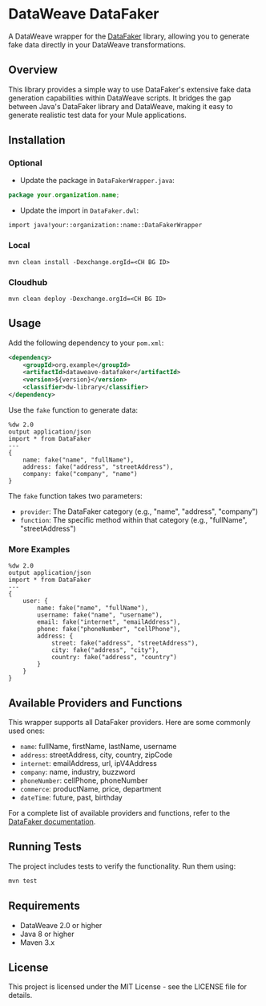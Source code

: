 # DataWeave DataFaker

A DataWeave wrapper for the [DataFaker](https://www.datafaker.net/) library, allowing you to generate fake data directly in your DataWeave transformations.

## Overview

This library provides a simple way to use DataFaker's extensive fake data generation capabilities within DataWeave scripts. It bridges the gap between Java's DataFaker library and DataWeave, making it easy to generate realistic test data for your Mule applications.

## Installation

### Optional

- Update the package in `DataFakerWrapper.java`:
```java
package your.organization.name;
```

- Update the import in `DataFaker.dwl`:
```dataweave
import java!your::organization::name::DataFakerWrapper
```

### Local


```shell
mvn clean install -Dexchange.orgId=<CH BG ID>
```

### Cloudhub

```shell
mvn clean deploy -Dexchange.orgId=<CH BG ID>
```

## Usage

Add the following dependency to your `pom.xml`:

```xml
<dependency>
    <groupId>org.example</groupId>
    <artifactId>dataweave-datafaker</artifactId>
    <version>${version}</version>
    <classifier>dw-library</classifier>
</dependency>

```

Use the `fake` function to generate data:

```dataweave
%dw 2.0
output application/json
import * from DataFaker
---
{
    name: fake("name", "fullName"),
    address: fake("address", "streetAddress"),
    company: fake("company", "name")
}
```

The `fake` function takes two parameters:
- `provider`: The DataFaker category (e.g., "name", "address", "company")
- `function`: The specific method within that category (e.g., "fullName", "streetAddress")

### More Examples

```dataweave
%dw 2.0
output application/json
import * from DataFaker
---
{
    user: {
        name: fake("name", "fullName"),
        username: fake("name", "username"),
        email: fake("internet", "emailAddress"),
        phone: fake("phoneNumber", "cellPhone"),
        address: {
            street: fake("address", "streetAddress"),
            city: fake("address", "city"),
            country: fake("address", "country")
        }
    }
}
```

## Available Providers and Functions

This wrapper supports all DataFaker providers. Here are some commonly used ones:

- `name`: fullName, firstName, lastName, username
- `address`: streetAddress, city, country, zipCode
- `internet`: emailAddress, url, ipV4Address
- `company`: name, industry, buzzword
- `phoneNumber`: cellPhone, phoneNumber
- `commerce`: productName, price, department
- `dateTime`: future, past, birthday

For a complete list of available providers and functions, refer to the [DataFaker documentation](https://www.datafaker.net/documentation/providers/).

## Running Tests

The project includes tests to verify the functionality. Run them using:

```bash
mvn test
```

## Requirements

- DataWeave 2.0 or higher
- Java 8 or higher
- Maven 3.x

## License

This project is licensed under the MIT License - see the LICENSE file for details.